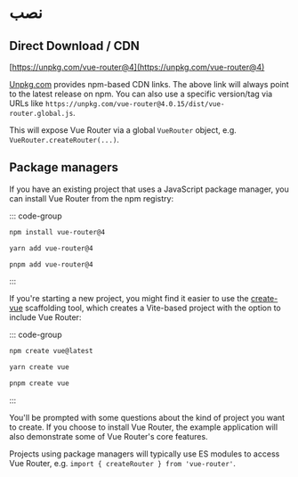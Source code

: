 # نصب

<VueMasteryLogoLink></VueMasteryLogoLink>

## Direct Download / CDN

[https://unpkg.com/vue-router@4](https://unpkg.com/vue-router@4)

<!--email_off-->

[Unpkg.com](https://unpkg.com) provides npm-based CDN links. The above link will always point to the latest release on npm. You can also use a specific version/tag via URLs like `https://unpkg.com/vue-router@4.0.15/dist/vue-router.global.js`.

<!--/email_off-->

This will expose Vue Router via a global `VueRouter` object, e.g. `VueRouter.createRouter(...)`.

## Package managers

If you have an existing project that uses a JavaScript package manager, you can install Vue Router from the npm registry:

::: code-group

```bash [npm]
npm install vue-router@4
```

```bash [yarn]
yarn add vue-router@4
```

```bash [pnpm]
pnpm add vue-router@4
```

:::

If you're starting a new project, you might find it easier to use the [create-vue](https://github.com/vuejs/create-vue) scaffolding tool, which creates a Vite-based project with the option to include Vue Router:

::: code-group

```bash [npm]
npm create vue@latest
```

```bash [yarn]
yarn create vue
```

```bash [pnpm]
pnpm create vue
```

:::

You'll be prompted with some questions about the kind of project you want to create. If you choose to install Vue Router, the example application will also demonstrate some of Vue Router's core features.

Projects using package managers will typically use ES modules to access Vue Router, e.g. `import { createRouter } from 'vue-router'`.